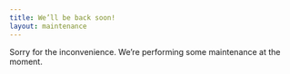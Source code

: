 ```yaml
---
title: We’ll be back soon!
layout: maintenance
---
```



Sorry for the inconvenience. We’re performing some maintenance at the moment.
